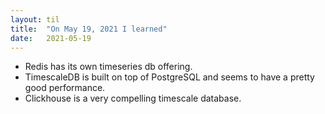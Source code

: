 ```yaml
---
layout: til
title:  "On May 19, 2021 I learned"
date:   2021-05-19
---
```


- Redis has its own timeseries db offering.
- TimescaleDB is built on top of PostgreSQL and seems to have a pretty good performance.
- Clickhouse is a very compelling timescale database.